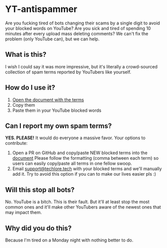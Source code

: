 # YT-antispammer
Are you fucking tired of bots changing their scams by a single digit to avoid your blocked words on YouTube? Are you sick and tired of spending 10 minutes after every upload mass deleting comments? We can't fix the problem (only YouTube can), but we can help.

## What is this?
I wish I could say it was more impressive, but it's literally a crowd-sourced collection of spam terms reported by YouTubers like yourself.

## How do I use it?
1. [Open the document with the terms](/blocklist.md)
2. Copy them
3. Paste them in your YouTube blocked words

## Can I report my own spam terms?
**YES. PLEASE!** It would do everyone a massive favor. Your options to contribute:
1. Open a PR on GitHub and copy/paste NEW blocked terms into the [document](/blocklist.md) Please follow the formatting (comma between each term) so users can easily copy/paste all terms in one fellow swoop.
2. Email support@techlore.tech with your blocked terms and we'll manually add it. Try to avoid this option if you can to make our lives easier pls :)

## Will this stop all bots?
No. YouTube is a bitch. This is their fault. But it'll at least stop the most common ones and it'll make other YouTubers aware of the newest ones that may impact them.

## Why did you do this?
Because I'm tired on a Monday night with nothing better to do.
